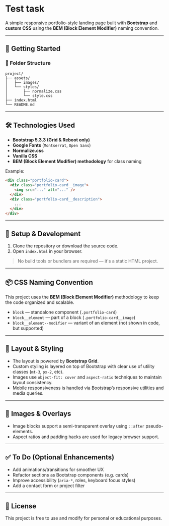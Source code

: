 # Test task

A simple responsive portfolio-style landing page built with **Bootstrap** and **custom CSS** using the **BEM (Block Element Modifier)** naming convention.

---

## 🚀 Getting Started

### 📁 Folder Structure

```
project/
├── assets/
│   ├── images/
│   └── styles/
│       ├── normalize.css
│       └── style.css
├── index.html
└── README.md
```

---

## 🛠 Technologies Used

- **Bootstrap 5.3.3 (Grid & Reboot only)**
- **Google Fonts** (`Montserrat`, `Open Sans`)
- **Normalize.css**
- **Vanilla CSS**
- **BEM (Block Element Modifier) methodology** for class naming

Example:
```html
<div class="portfolio-card">
  <div class="portfolio-card__image">
    <img src="..." alt="..." />
  </div>
  <div class="portfolio-card__description">
    ...
  </div>
</div>
```

---

## 🔧 Setup & Development

1. Clone the repository or download the source code.
2. Open `index.html` in your browser.

> No build tools or bundlers are required — it's a static HTML project.

---

## 📦 CSS Naming Convention

This project uses the **BEM (Block Element Modifier)** methodology to keep the code organized and scalable.

- `block` — standalone component (`.portfolio-card`)
- `block__element` — part of a block (`.portfolio-card__image`)
- `block__element--modifier` — variant of an element (not shown in code, but supported)

---

## 📐 Layout & Styling

- The layout is powered by **Bootstrap Grid**.
- Custom styling is layered on top of Bootstrap with clear use of utility classes (`mt-3`, `px-2`, etc).
- Images use `object-fit: cover` and `aspect-ratio` techniques to maintain layout consistency.
- Mobile responsiveness is handled via Bootstrap’s responsive utilities and media queries.

---

## 📸 Images & Overlays

- Image blocks support a semi-transparent overlay using `::after` pseudo-elements.
- Aspect ratios and padding hacks are used for legacy browser support.

---

## ✅ To Do (Optional Enhancements)

- Add animations/transitions for smoother UX
- Refactor sections as Bootstrap components (e.g. cards)
- Improve accessibility (`aria-*`, roles, keyboard focus styles)
- Add a contact form or project filter

---

## 📝 License

This project is free to use and modify for personal or educational purposes.
